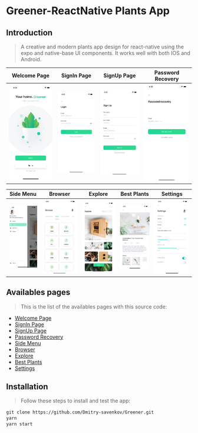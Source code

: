# Greener-ReactNative Plants App

## Introduction

> A creative and modern plants app design for react-native using the expo and native-base UI components.
It works well with both IOS and Android.


Welcome Page            |  SignIn Page           |  SignUp Page |  Password Recovery
:-------------------------:|:-------------------------:|:-------------------------:|:-------------------------:
![](assets/img1.png)  |  ![](assets/img2.png)   |   ![](assets/img3.png) |   ![](assets/img4.png)

Side Menu          |  Browser         |  Explore    |  Best Plants       |  Settings
:-------------------------:|:-------------------------:|:-------------------------:|:-------------------------: |:-------------------------:
![](assets/img6.png)  |  ![](assets/img5.png)   |   ![](assets/img7.png) |   ![](assets/img8.png) |   ![](assets/img9.png)

## Availables pages

> This is the list of the availables pages with this source code:

* [Welcome Page](./src/screens/HomeScreen.tsx)
* [SignIn Page](./src/screens/LoginScreen.tsx)
* [SignUp Page](./src/screens/SignUpScreen.tsx)
* [Password Recovery](./src/screens/ForgotPasswordScreen.tsx)
* [Side Menu](./src/navigation/CustomDrawer.tsx)
* [Browser](./src/screens/BrowseScreen.tsx)
* [Explore](./src/screens/ExploreScreen.tsx)
* [Best Plants](./src/screens/BestPlantsScreen.tsx)
* [Settings](./src/screens/SettingsScreen.tsx)


## Installation

> Follow these steps to install and test the app:

```
git clone https://github.com/Dmitry-savenkov/Greener.git
yarn
yarn start
```
